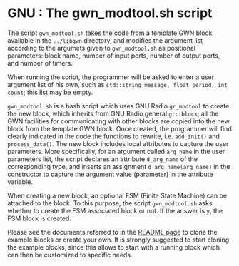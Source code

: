 # GNU : The gwn_modtool.sh script

The script `gwn_modtool.sh` takes the code from a template GWN block available in the `../libgwn` directory, and modifies the argument list according to the argumets given to `gwn_modtool.sh` as positional parameters: block name, number of input ports, number of output ports, and number of timers.

When running the script, the programmer will be asked to enter a user argument list of his own, such as `std::string message, float period, int count`; this list may be empty. 

`gwn_modtool.sh` is a bash script which uses GNU Radio `gr_modtool` to create the new block, which inherits from GNU Radio general `gr::block`; all the GWN facilities for communicating with other blocks are copied into the new block from the template GWN block. Once created, the programmer will find clearly indicated in the code the functions to rewrite, i.e. `add_init()` and `process_data()`. The new block includes local attributes to capture the user parameters. More specifically, for an argument called `arg_name` in the user parameters list, the script declares an attribute `d_arg_name` of the corresponding type, and inserts an assignment `d_arg_name(arg_name)` in the constructor to capture the argument value (parameter) in the attribute variable.

When creating a new block, an optional FSM (Finite State Machine) can be attached to the block. To this purpose, the script `gwn_modtool.sh` asks whether to create the FSM associated block or not. If the answer is `y`, the FSM block is created.

Please see the documents referred to in the [README page](../README.md) to clone the example blocks or create your own. It is strongly suggested to start cloning the example blocks, since this allows to start with a running block which can then be customized to specific needs.

